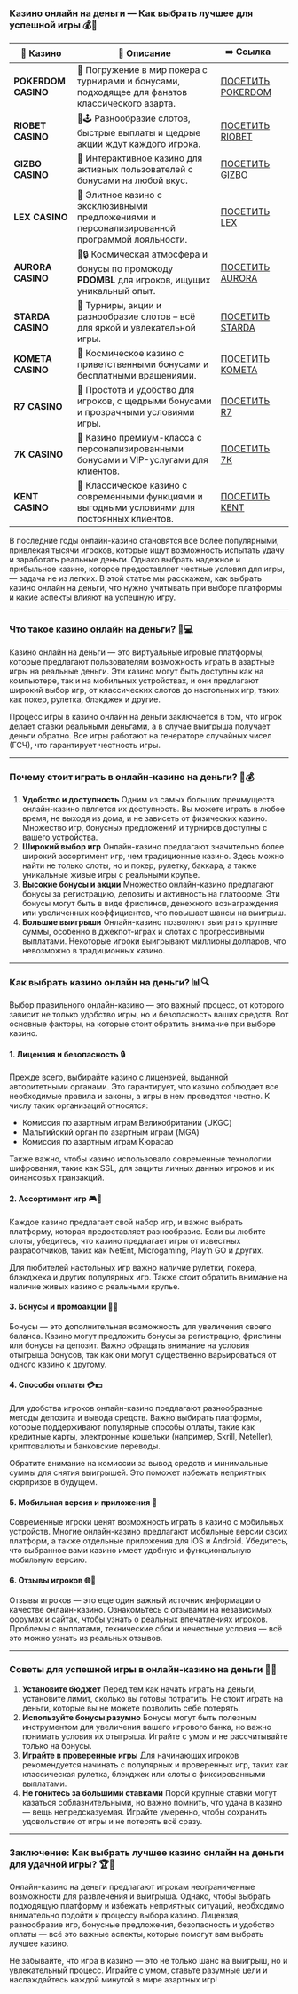 ### Казино онлайн на деньги — Как выбрать лучшее для успешной игры 💰🎰
| 🎰 Казино           | 📜 Описание                                                                                       | ➡️ Ссылка                                                                                          |   |
| ------------------- | ------------------------------------------------------------------------------------------------- | -------------------------------------------------------------------------------------------------- | - |
| **POKERDOM CASINO** | 🎲 Погружение в мир покера с турнирами и бонусами, подходящее для фанатов классического азарта.   | [ПОСЕТИТЬ POKERDOM](https://brandplay.link/FwVc4f)                                                 |   |
| **RIOBET CASINO**   | 🌟🕹️ Разнообразие слотов, быстрые выплаты и щедрые акции ждут каждого игрока.                    | [ПОСЕТИТЬ RIOBET](https://brandplay.link/TnjsxFvH)                                                 |   |
| **GIZBO CASINO**    | 🚀 Интерактивное казино для активных пользователей с бонусами на любой вкус.                      | [ПОСЕТИТЬ GIZBO](https://brandplay.link/rvzLrVLp)                                                  |   |
| **LEX CASINO**      | 🎰 Элитное казино с эксклюзивными предложениями и персонализированной программой лояльности.      | [ПОСЕТИТЬ LEX](https://brandplay.link/VMqNXPFs)                                                    |   |
| **AURORA CASINO**   | 🌌🔒 Космическая атмосфера и бонусы по промокоду **PDOMBL** для игроков, ищущих уникальный опыт. | [ПОСЕТИТЬ AURORA](https://10trafic-stat2.com/click/668546556bcc6313411604bc/6766/13031/subaccount) |   |
| **STARDA CASINO**   | 🌠 Турниры, акции и разнообразие слотов – всё для яркой и увлекательной игры.                     | [ПОСЕТИТЬ STARDA](https://brandplay.link/HDcDrxLk)                                                 |   |
| **KOMETA CASINO**   | 💫 Космическое казино с приветственными бонусами и бесплатными вращениями.                        | [ПОСЕТИТЬ KOMETA](https://brandplay.link/jHzFFYGv)                                                 |   |
| **R7 CASINO**       | 🎯 Простота и удобство для игроков, с щедрыми бонусами и прозрачными условиями игры.              | [ПОСЕТИТЬ R7](https://brandplay.link/dByFXP7h)                                                     |   |
| **7K CASINO**       | 💎 Казино премиум-класса с персонализированными бонусами и VIP-услугами для клиентов.             | [ПОСЕТИТЬ 7K](https://brandplay.link/dd46bNgD)                                                     |   |
| **KENT CASINO**     | 🎲 Классическое казино с современными функциями и выгодными условиями для постоянных клиентов.    | [ПОСЕТИТЬ KENT](https://brandplay.link/XRH1g6Vb)                                                   

В последние годы онлайн-казино становятся все более популярными, привлекая тысячи игроков, которые ищут возможность испытать удачу и заработать реальные деньги. Однако выбрать надежное и прибыльное казино, которое предоставляет честные условия для игры, — задача не из легких. В этой статье мы расскажем, как выбрать казино онлайн на деньги, что нужно учитывать при выборе платформы и какие аспекты влияют на успешную игру.

***

### Что такое казино онлайн на деньги? 💸💻

Казино онлайн на деньги — это виртуальные игровые платформы, которые предлагают пользователям возможность играть в азартные игры на реальные деньги. Эти казино могут быть доступны как на компьютере, так и на мобильных устройствах, и они предлагают широкий выбор игр, от классических слотов до настольных игр, таких как покер, рулетка, блэкджек и другие.

Процесс игры в казино онлайн на деньги заключается в том, что игрок делает ставки реальными деньгами, а в случае выигрыша получает деньги обратно. Все игры работают на генераторе случайных чисел (ГСЧ), что гарантирует честность игры.

***

### Почему стоит играть в онлайн-казино на деньги? 🎯💰

1. **Удобство и доступность**
   Одним из самых больших преимуществ онлайн-казино является их доступность. Вы можете играть в любое время, не выходя из дома, и не зависеть от физических казино. Множество игр, бонусных предложений и турниров доступны с вашего устройства.
2. **Широкий выбор игр**
   Онлайн-казино предлагают значительно более широкий ассортимент игр, чем традиционные казино. Здесь можно найти не только слоты, но и покер, рулетку, баккара, а также уникальные живые игры с реальными крупье.
3. **Высокие бонусы и акции**
   Множество онлайн-казино предлагают бонусы за регистрацию, депозиты и активность на платформе. Эти бонусы могут быть в виде фриспинов, денежного вознаграждения или увеличенных коэффициентов, что повышает шансы на выигрыш.
4. **Большие выигрыши**
   Онлайн-казино позволяют выиграть крупные суммы, особенно в джекпот-играх и слотах с прогрессивными выплатами. Некоторые игроки выигрывают миллионы долларов, что невозможно в традиционных казино.

***

### Как выбрать казино онлайн на деньги? 📊🔍

Выбор правильного онлайн-казино — это важный процесс, от которого зависит не только удобство игры, но и безопасность ваших средств. Вот основные факторы, на которые стоит обратить внимание при выборе казино.

#### 1. Лицензия и безопасность 🔒

Прежде всего, выбирайте казино с лицензией, выданной авторитетными органами. Это гарантирует, что казино соблюдает все необходимые правила и законы, а игры в нем проводятся честно. К числу таких организаций относятся:

* Комиссия по азартным играм Великобритании (UKGC)
* Мальтийский орган по азартным играм (MGA)
* Комиссия по азартным играм Кюрасао

Также важно, чтобы казино использовало современные технологии шифрования, такие как SSL, для защиты личных данных игроков и их финансовых транзакций.

#### 2. Ассортимент игр 🎮🎲

Каждое казино предлагает свой набор игр, и важно выбрать платформу, которая предоставляет разнообразие. Если вы любите слоты, убедитесь, что казино предлагает игры от известных разработчиков, таких как NetEnt, Microgaming, Play’n GO и других.

Для любителей настольных игр важно наличие рулетки, покера, блэкджека и других популярных игр. Также стоит обратить внимание на наличие живых казино с реальными крупье.

#### 3. Бонусы и промоакции 🎁🎉

Бонусы — это дополнительная возможность для увеличения своего баланса. Казино могут предложить бонусы за регистрацию, фриспины или бонусы на депозит. Важно обращать внимание на условия отыгрыша бонусов, так как они могут существенно варьироваться от одного казино к другому.

#### 4. Способы оплаты 💳💵

Для удобства игроков онлайн-казино предлагают разнообразные методы депозита и вывода средств. Важно выбирать платформы, которые поддерживают популярные способы оплаты, такие как кредитные карты, электронные кошельки (например, Skrill, Neteller), криптовалюты и банковские переводы.

Обратите внимание на комиссии за вывод средств и минимальные суммы для снятия выигрышей. Это поможет избежать неприятных сюрпризов в будущем.

#### 5. Мобильная версия и приложения 📱

Современные игроки ценят возможность играть в казино с мобильных устройств. Многие онлайн-казино предлагают мобильные версии своих платформ, а также отдельные приложения для iOS и Android. Убедитесь, что выбранное вами казино имеет удобную и функциональную мобильную версию.

#### 6. Отзывы игроков 🌐💬

Отзывы игроков — это еще один важный источник информации о качестве онлайн-казино. Ознакомьтесь с отзывами на независимых форумах и сайтах, чтобы узнать о реальных впечатлениях игроков. Проблемы с выплатами, технические сбои и нечестные условия — всё это можно узнать из реальных отзывов.

***

### Советы для успешной игры в онлайн-казино на деньги 🎯🤑

1. **Установите бюджет**
   Перед тем как начать играть на деньги, установите лимит, сколько вы готовы потратить. Не стоит играть на деньги, которые вы не можете позволить себе потерять.
2. **Используйте бонусы разумно**
   Бонусы могут быть полезным инструментом для увеличения вашего игрового банка, но важно понимать условия их отыгрыша. Играйте с умом и не рассчитывайте только на бонусы.
3. **Играйте в проверенные игры**
   Для начинающих игроков рекомендуется начинать с популярных и проверенных игр, таких как классическая рулетка, блэкджек или слоты с фиксированными выплатами.
4. **Не гонитесь за большими ставками**
   Порой крупные ставки могут казаться соблазнительными, но важно помнить, что удача в казино — вещь непредсказуемая. Играйте умеренно, чтобы сохранить удовольствие от игры и не потерять всё сразу.

***

### Заключение: Как выбрать лучшее казино онлайн на деньги для удачной игры? 🏆🎰

Онлайн-казино на деньги предлагают игрокам неограниченные возможности для развлечения и выигрыша. Однако, чтобы выбрать подходящую платформу и избежать неприятных ситуаций, необходимо внимательно подойти к процессу выбора казино. Лицензия, разнообразие игр, бонусные предложения, безопасность и удобство оплаты — всё это важные аспекты, которые помогут вам выбрать лучшее казино.

Не забывайте, что игра в казино — это не только шанс на выигрыш, но и увлекательный процесс. Играйте с умом, ставьте разумные цели и наслаждайтесь каждой минутой в мире азартных игр!
